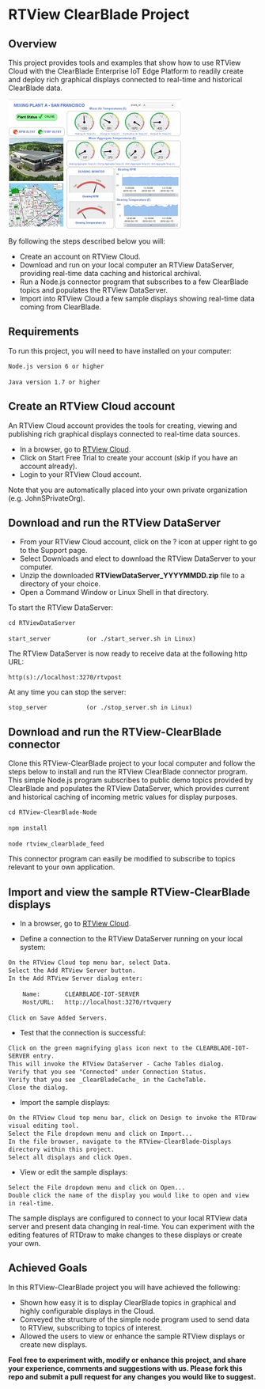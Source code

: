 # RTView ClearBlade Project

## Overview
This project provides tools and examples that show how to use RTView Cloud with the ClearBlade Enterprise IoT Edge Platform to readily create and deploy rich graphical displays connected to real-time and historical ClearBlade data. 

![](Images/MixingPlantA.jpg)

By following the steps described below you will:

* Create an account on RTView Cloud.
* Download and run on your local computer an RTView DataServer, providing real-time data caching and historical archival.
* Run a Node.js connector program that subscribes to a few ClearBlade topics and populates the RTView DataServer.
* Import into RTView Cloud a few sample displays showing real-time data coming from ClearBlade.

## Requirements
To run this project, you will need to have installed on your computer:
```
Node.js version 6 or higher

Java version 1.7 or higher
```

## Create an RTView Cloud account
An RTView Cloud account provides the tools for creating, viewing and publishing rich graphical displays connected to real-time data sources.

* In a browser, go to [RTView Cloud](http://rtviewcloud.sl.com/).
* Click on Start Free Trial to create your account (skip if you have an account already).
* Login to your RTView Cloud account.

Note that you are automatically placed into your own private organization (e.g. JohnSPrivateOrg).
	
## Download and run the RTView DataServer	

* From your RTView Cloud account, click on the ? icon at upper right to go to the Support page.
* Select Downloads and elect to download the RTView DataServer to your computer.
* Unzip the downloaded **RTViewDataServer_YYYYMMDD.zip** file to a directory of your choice.
* Open a Command Window or Linux Shell in that directory.

To start the RTView DataServer:
```
cd RTViewDataServer

start_server          (or ./start_server.sh in Linux)
```
The RTView DataServer is now ready to receive data at the following http URL:
```
http(s)://localhost:3270/rtvpost
```
At any time you can stop the server:
```
stop_server           (or ./stop_server.sh in Linux)
```
## Download and run the RTView-ClearBlade connector 

Clone this RTView-ClearBlade project to your local computer and follow the steps below to install and run the RTView ClearBlade connector program. This simple Node.js program subscribes to public demo topics provided by ClearBlade and populates the RTView DataServer, which provides current and historical caching of incoming metric values for display purposes.
```
cd RTView-ClearBlade-Node

npm install

node rtview_clearblade_feed

```
This connector program can easily be modified to subscribe to topics relevant to your own application.

## Import and view the sample RTView-ClearBlade displays

* In a browser, go to [RTView Cloud](http://rtviewcloud.sl.com/).

* Define a connection to the RTView DataServer running on your local system:
```
On the RTView Cloud top menu bar, select Data.
Select the Add RTView Server button.
In the Add RTView Server dialog enter:

	Name:       CLEARBLADE-IOT-SERVER
	Host/URL:   http://localhost:3270/rtvquery

Click on Save Added Servers.
```
* Test that the connection is successful:
```
Click on the green magnifying glass icon next to the CLEARBLADE-IOT-SERVER entry.
This will invoke the RTView DataServer - Cache Tables dialog.
Verify that you see "Connected" under Connection Status. 
Verify that you see _ClearBladeCache_ in the CacheTable.
Close the dialog.
```
* Import the sample displays:
```
On the RTView Cloud top menu bar, click on Design to invoke the RTDraw visual editing tool.
Select the File dropdown menu and click on Import... 
In the file browser, navigate to the RTView-ClearBlade-Displays directory within this project.
Select all displays and click Open.
```
* View or edit the sample displays:
```
Select the File dropdown menu and click on Open...
Double click the name of the display you would like to open and view in real-time.
```
The sample displays are configured to connect to your local RTView data server and present data changing in real-time.
You can experiment with the editing features of RTDraw to make changes to these displays or create your own.

## Achieved Goals
In this RTView-ClearBlade project you will have achieved the following: 
* Shown how easy it is to display ClearBlade topics in graphical and highly configurable displays in the Cloud.
* Conveyed the structure of the simple node program used to send data to RTView, subscribing to topics of interest.
* Allowed the users to view or enhance the sample RTView displays or create new displays.

**Feel free to experiment with, modify or enhance this project, and share your experience, comments and suggestions with us. Please fork this repo and submit a pull request for any changes you would like to suggest.**

